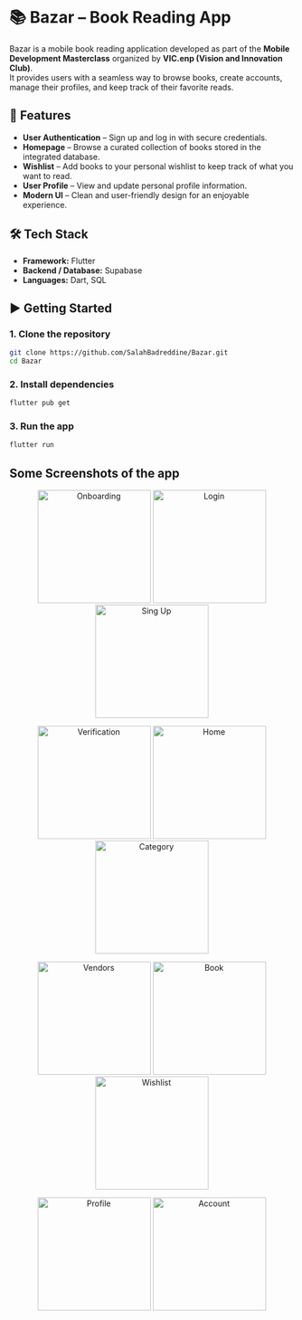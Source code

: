 # 📚 Bazar – Book Reading App  

Bazar is a mobile book reading application developed as part of the **Mobile Development Masterclass** organized by **VIC.enp (Vision and Innovation Club)**.  
It provides users with a seamless way to browse books, create accounts, manage their profiles, and keep track of their favorite reads.  

## 🚀 Features  

- **User Authentication** – Sign up and log in with secure credentials.  
- **Homepage** – Browse a curated collection of books stored in the integrated database.  
- **Wishlist** – Add books to your personal wishlist to keep track of what you want to read.  
- **User Profile** – View and update personal profile information.  
- **Modern UI** – Clean and user-friendly design for an enjoyable experience.  

## 🛠️ Tech Stack  

- **Framework:** Flutter  
- **Backend / Database:** Supabase  
- **Languages:** Dart, SQL  

## ▶️ Getting Started  

### 1. Clone the repository

```bash
git clone https://github.com/SalahBadreddine/Bazar.git
cd Bazar
```

### 2. Install dependencies

```bash
flutter pub get
```

### 3. Run the app

```bash
flutter run
```

## Some Screenshots of the app 

<p align="center">
  <img src="assets/images/screenshots/onboarding.png" alt="Onboarding" width="200">
  <img src="assets/images/screenshots/login.png" alt="Login" width="200">
  <img src="assets/images/screenshots/signup.png" alt="Sing Up" width="200">
</p>

<p align="center">
    <img src="assets/images/screenshots/verification.png" alt="Verification" width="200">
  <img src="assets/images/screenshots/home.png" alt="Home" width="200">
  <img src="assets/images/screenshots/category.png" alt="Category" width="200">
</p>

<p align="center">
    <img src="assets/images/screenshots/vendors.png" alt="Vendors" width="200">
  <img src="assets/images/screenshots/book.png" alt="Book" width="200">
   <img src="assets/images/screenshots/wishlist.png" alt="Wishlist" width="200">
</p>

<p align="center">
    <img src="assets/images/screenshots/profile.png" alt="Profile" width="200">
  <img src="assets/images/screenshots/account.png" alt="Account" width="200">
</p>
